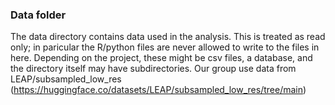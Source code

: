 ### Data folder

The data directory contains data used in the analysis. This is treated as read only; in paricular the R/python files are never allowed to write to the files in here. Depending on the project, these might be csv files, a database, and the directory itself may have subdirectories.
Our group use data from LEAP/subsampled_low_res (https://huggingface.co/datasets/LEAP/subsampled_low_res/tree/main)


